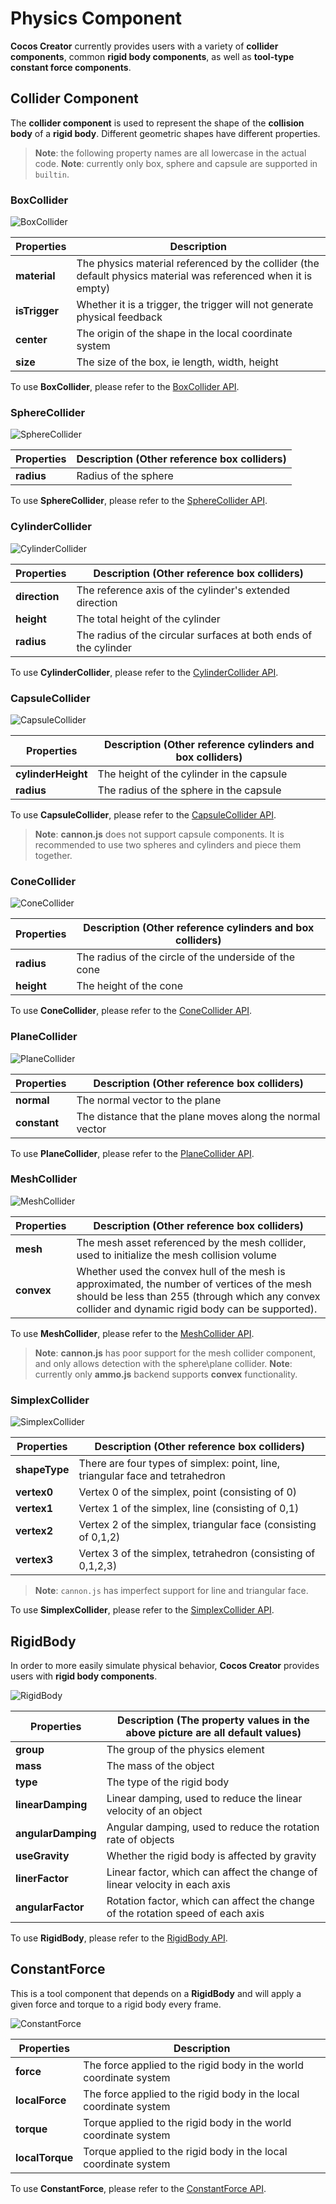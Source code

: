 # Physics Component

__Cocos Creator__ currently provides users with a variety of __collider components__, common __rigid body components__, as well as __tool-type constant force components__.

## Collider Component

The __collider component__ is used to represent the shape of the __collision body__ of a __rigid body__. Different geometric shapes have different properties.

> **Note**: the following property names are all lowercase in the actual code.
> **Note**: currently only box, sphere and capsule are supported in `builtin`.

### BoxCollider

![BoxCollider](img/collider-box.jpg)

  Properties | Description
  ---|---
  **material** | The physics material referenced by the collider (the default physics material was referenced when it is empty)
  **isTrigger** | Whether it is a trigger, the trigger will not generate physical feedback
  **center** | The origin of the shape in the local coordinate system
  **size** | The size of the box, ie length, width, height

To use __BoxCollider__, please refer to the [BoxCollider API](%__APIDOC__%/en/#/docs/3.3/en/physics/Class/BoxCollider).

### SphereCollider

![SphereCollider](img/collider-sphere.jpg)

Properties | Description (Other reference box colliders)
---|---
**radius** | Radius of the sphere

To use __SphereCollider__, please refer to the [SphereCollider API](%__APIDOC__%/en/#/docs/3.3/en/physics/Class/SphereCollider).

### CylinderCollider

![CylinderCollider](img/collider-cylinder.jpg)

Properties | Description (Other reference box colliders)
---|---
**direction** | The reference axis of the cylinder's extended direction
**height** | The total height of the cylinder
**radius** | The radius of the circular surfaces at both ends of the cylinder

To use __CylinderCollider__, please refer to the [CylinderCollider API](%__APIDOC__%/en/#/docs/3.3/en/physics/Class/CylinderCollider).

### CapsuleCollider

![CapsuleCollider](img/collider-capsule.jpg)

Properties | Description (Other reference cylinders and box colliders)
---|---
**cylinderHeight** | The height of the cylinder in the capsule
**radius** | The radius of the sphere in the capsule

To use __CapsuleCollider__, please refer to the [CapsuleCollider API](%__APIDOC__%/en/#/docs/3.3/en/physics/Class/CapsuleCollider).

> **Note**: __cannon.js__ does not support capsule components. It is recommended to use two spheres and cylinders and piece them together.

### ConeCollider

![ConeCollider](img/collider-cone.jpg)

Properties | Description (Other reference cylinders and box colliders)
---|---
**radius** | The radius of the circle of the underside of the cone
**height** | The height of the cone

To use __ConeCollider__, please refer to the [ConeCollider API](%__APIDOC__%/en/#/docs/3.3/en/physics/Class/ConeCollider).

### PlaneCollider

![PlaneCollider](img/collider-plane.jpg)

Properties | Description (Other reference box colliders)
---|---
**normal** | The normal vector to the plane
**constant** | The distance that the plane moves along the normal vector

To use __PlaneCollider__, please refer to the [PlaneCollider API](%__APIDOC__%/en/#/docs/3.3/en/physics/Class/PlaneCollider).

### MeshCollider

![MeshCollider](img/collider-mesh.jpg)

Properties | Description (Other reference box colliders)
---|---
**mesh** | The mesh asset referenced by the mesh collider, used to initialize the mesh collision volume
**convex** | Whether used the convex hull of the mesh is approximated, the number of vertices of the mesh should be less than 255 (through which any convex collider and dynamic rigid body can be supported).

To use __MeshCollider__, please refer to the [MeshCollider API](%__APIDOC__%/en/#/docs/3.3/en/physics/Class/MeshCollider).

> **Note**: __cannon.js__ has poor support for the mesh collider component, and only allows detection with the sphere\plane collider.
> **Note**: currently only __ammo.js__ backend supports __convex__ functionality.

### SimplexCollider

![SimplexCollider](img/collider-simplex.jpg)

Properties | Description (Other reference box colliders)
---|---
**shapeType** | There are four types of simplex: point, line, triangular face and tetrahedron
**vertex0** | Vertex 0 of the simplex, point (consisting of 0)
**vertex1** | Vertex 1 of the simplex, line (consisting of 0,1)
**vertex2** | Vertex 2 of the simplex, triangular face (consisting of 0,1,2)
**vertex3** | Vertex 3 of the simplex, tetrahedron (consisting of 0,1,2,3)

> **Note**: `cannon.js` has imperfect support for line and triangular face.

To use __SimplexCollider__, please refer to the [SimplexCollider API](%__APIDOC__%/en/#/docs/3.3/en/physics/Class/SimplexCollider).

## RigidBody

In order to more easily simulate physical behavior, __Cocos Creator__ provides users with __rigid body components__.

![RigidBody](img/rigid-body.jpg)

Properties | Description (The property values ​​in the above picture are all default values)
---|---
**group** | The group of the physics element
**mass** | The mass of the object
**type** | The type of the rigid body
**linearDamping** | Linear damping, used to reduce the linear velocity of an object
**angularDamping** | Angular damping, used to reduce the rotation rate of objects
**useGravity** | Whether the rigid body is affected by gravity
**linerFactor** | Linear factor, which can affect the change of linear velocity in each axis
**angularFactor** | Rotation factor, which can affect the change of the rotation speed of each axis

To use __RigidBody__, please refer to the [RigidBody API](%__APIDOC__%/en/#/docs/3.3/en/physics/Class/RigidBody).

## ConstantForce

This is a tool component that depends on a __RigidBody__ and will apply a given force and torque to a rigid body every frame.

![ConstantForce](img/constant-force.jpg)

Properties | Description
---|---
**force** | The force applied to the rigid body in the world coordinate system
**localForce** | The force applied to the rigid body in the local coordinate system
**torque** | Torque applied to the rigid body in the world coordinate system
**localTorque** | Torque applied to the rigid body in the local coordinate system

To use __ConstantForce__, please refer to the [ConstantForce API](%__APIDOC__%/en/#/docs/3.3/en/physics/Class/ConstantForce).
